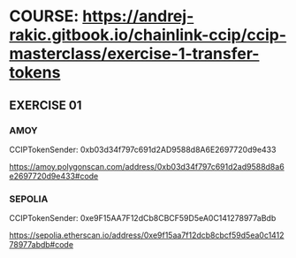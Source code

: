 # COURSE: https://andrej-rakic.gitbook.io/chainlink-ccip/ccip-masterclass/exercise-1-transfer-tokens

## EXERCISE 01

### AMOY

CCIPTokenSender: 0xb03d34f797c691d2AD9588d8A6E2697720d9e433

https://amoy.polygonscan.com/address/0xb03d34f797c691d2ad9588d8a6e2697720d9e433#code


### SEPOLIA

CCIPTokenSender: 0xe9F15AA7F12dCb8CBCF59D5eA0C141278977aBdb

https://sepolia.etherscan.io/address/0xe9f15aa7f12dcb8cbcf59d5ea0c141278977abdb#code


